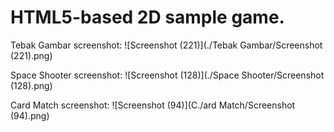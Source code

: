 # HTML5-based 2D sample game.

Tebak Gambar screenshot:
![Screenshot (221)](./Tebak Gambar/Screenshot (221).png)

Space Shooter screenshot:
![Screenshot (128)](./Space Shooter/Screenshot (128).png)

Card Match screenshot:
![Screenshot (94)](C./ard Match/Screenshot (94).png)
